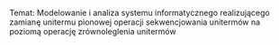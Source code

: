 Temat: Modelowanie i analiza systemu informatycznego realizującego zamianę unitermu pionowej operacji
sekwencjowania unitermów na poziomą operację zrównoleglenia unitermów
